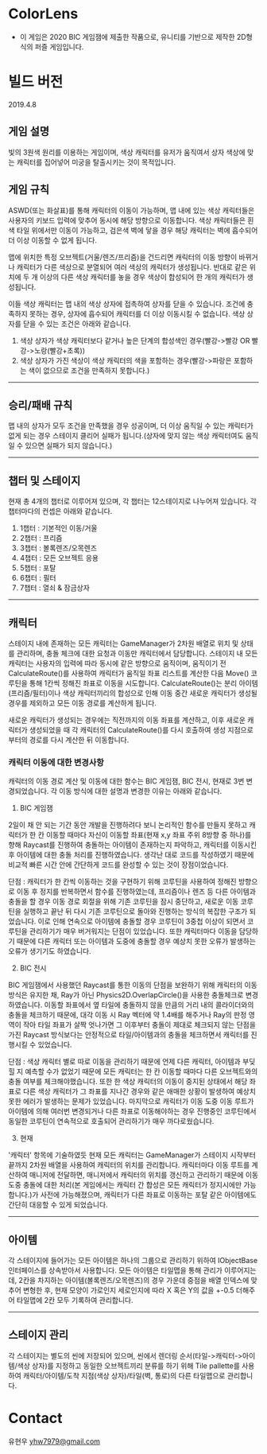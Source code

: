 # ColorLens
- 이 게임은 2020 BIC 게임잼에 제출한 작품으로, 유니티를 기반으로 제작한 2D형식의 퍼즐 게임입니다.

# 빌드 버전

2019.4.8

## 게임 설명
빛의 3원색 원리를 이용하는 게임이며, 색상 캐릭터를 유저가 움직여서 상자 색상에 맞는 캐릭터를 집어넣어 미궁을 탈출시키는 것이 목적입니다. 

## 게임 규칙
ASWD(또는 화살표)를 통해 캐릭터의 이동이 가능하며, 맵 내에 있는 색상 캐릭터들은 사용자의 키보드 입력에 맞추어 동시에 해당 방향으로 이동합니다. 
색상 캐릭터들은 흰색 타일 위에서만 이동이 가능하고, 검은색 벽에 닿을 경우 해당 캐릭터는 벽에 흡수되어 더 이상 이동할 수 없게 됩니다.

맵에 위치한 특정 오브젝트(거울/렌즈/프리즘)을 건드리면 캐릭터의 이동 방향이 바뀌거나 캐릭터가 다른 색상으로 분열되어 여러 색상의 캐릭터가 생성됩니다.
반대로 같은 위치에 두 개 이상의 다른 색상 캐릭터를 놓을 경우 색상이 합성되어 한 개의 캐릭터가 생성됩니다.

이들 색상 캐릭터는 맵 내의 색상 상자에 접촉하여 상자를 닫을 수 있습니다. 조건에 충족하지 못하는 경우, 상자에 흡수되어 캐릭터를 더 이상 이동시킬 수 없습니다. 색상 상자를 닫을 수 있는 조건은 아래와 같습니다.

1. 색상 상자가 색상 캐릭터보다 같거나 높은 단계의 합성색인 경우(빨강->빨강 OR 빨강->노랑(빨강+초록))
2. 색상 상자가 가진 색상이 색상 캐릭터의 색을 포함하는 경우(빨강->파랑은 포함하는 색이 없으므로 조건을 만족하지 못합니다.)

* * *

## 승리/패배 규칙

맵 내의 상자가 모두 조건을 만족했을 경우 성공이며, 더 이상 움직일 수 있는 캐릭터가 없게 되는 경우 스테이지 클리어 실패가 됩니다.(상자에 맞지 않는 색상 캐릭터여도 움직일 수 있으면 실패가 되지 않습니다.)

* * *

## 챕터 및 스테이지
현재 총 4개의 챕터로 이루어져 있으며, 각 챕터는 12스테이지로 나누어져 있습니다. 각 챕터마다의 컨셉은 아래와 같습니다.

1) 1챕터 : 기본적인 이동/거울
2) 2챕터 : 프리즘
3) 3챕터 : 볼록렌즈/오목렌즈
4) 4챕터 : 모든 오브젝트 응용
5) 5챕터 : 포탈
6) 6챕터 : 필터
7) 7챕터 : 열쇠 & 잠금상자

* * *

## 캐릭터

스테이지 내에 존재하는 모든 캐릭터는 GameManager가 2차원 배열로 위치 및 상태를 관리하며, 충돌 체크에 대한 요청과 이동만 캐릭터에서 담당합니다. 스테이지 내 모든 캐릭터는 사용자의 입력에 따라 
동시에 같은 방향으로 움직이며, 움직이기 전 CalculateRoute()를 사용하여 캐릭터가 움직일 좌표 리스트를 계산한 다음 Move() 코루틴을 통해 1칸씩 정해진 좌표로 이동을 시도합니다. CalculateRoute()는 분리 아이템(프리즘/필터)이나 색상 캐릭터끼리의 합성으로 인해 이동 중간 새로운 캐릭터가 생성될 경우를 제외하고 모든 이동 경로를 계산하게 됩니다.

새로운 캐릭터가 생성되는 경우에는 직전까지의 이동 좌표를 계산하고, 이후 새로운 캐릭터가 생성되었을 때 각 캐릭터의 CalculateRoute()를 다시 호출하여 생성 지점으로부터의 경로를 다시 계산한 뒤 이동합니다.

### 캐릭터 이동에 대한 변경사항

캐릭터의 이동 경로 계산 및 이동에 대한 함수는 BIC 게임잼, BIC 전시, 현재로 3번 변경되었습니다. 각 이동 방식에 대한 설명과 변경한 이유는 아래와 같습니다.

1) BIC 게임잼

2일이 채 안 되는 기간 동안 개발을 진행하려다 보니 논리적인 함수를 만들지 못하고 캐릭터가 한 칸 이동할 때마다 자신이 이동할 좌표(현재 x,y 좌표 주위 8방향 중 하나)를 향해 Raycast를 진행하여 충돌하는 아이템이 존재하는지 파악하고, 캐릭터를 이동시킨 후 아이템에 대한 충돌 처리를 진행하였습니다. 생각난 대로 코드를 작성하였기 때문에 비교적 빠른 시간 안에 간단하게 코드를 완성할 수 있는 것이 장점이었습니다.

단점 : 캐릭터가 한 칸씩 이동하는 것을 구현하기 위해 코루틴을 사용하여 정해진 방향으로 이동 후 정지를 반복하면서 함수를 진행하였는데, 프리즘이나 렌즈 등 다른 아이템과 충돌을 할 경우 이동 경로 회절을 위해 기존 코루틴을 잠시 중단하고, 새로운 이동 코루틴을 실행하고 끝난 뒤 다시 기존 코루틴으로 돌아와 진행하는 방식의 복잡한 구조가 되었습니다. 이로 인해 연속으로 아이템에 충돌할 경우 코루틴이 3중첩 이상이 되면서 코루틴을 관리하기가 매우 버거워지는 단점이 있었습니다. 또한 캐릭터마다 이동을 담당하기 때문에 다른 캐릭터 또는 아이템과 도중에 충돌할 경우 예상치 못한 오류가 발생하는 오류가 생기기도 하였습니다.

2) BIC 전시

BIC 게임잼에서 사용했던 Raycast를 통한 이동의 단점을 보완하기 위해 캐릭터의 이동 방식은 유지한 채, Ray가 아닌 Physics2D.OverlapCircle()을 사용한 충돌체크로 변경하였습니다. 이동할 좌표에서 옆 타일에 충돌하지 않을 만큼의 거리 내의 콜라이더와의 충돌을 체크하기 때문에, 대각 이동 시 Ray 벡터에 약 1.4배를 해주거나 Ray의 판정 영역이 작아 타일 좌표가 살짝 엇나가면 그 이후부터 충돌이 제대로 체크되지 않는 단점을 가진 Raycast 방식보다는 안정적으로 타일/아이템과의 충돌을 체크하면서 캐릭터를 진행시킬 수 있었습니다.

단점 : 색상 캐릭터 별로 따로 이동을 관리하기 때문에 언제 다른 캐릭터, 아이템과 부딪힐 지 예측할 수가 없었기 때문에 모든 캐릭터는 한 칸 이동할 때마다 다른 오브젝트와의 충돌 여부를 체크해야했습니다. 또한 한 색상 캐릭터의 이동이 중지된 상태에서 해당 좌표로 다른 색상 캐릭터가 그 좌표를 지나간 경우와 같은 애매한 상황이 발생하여 예상치 못한 에러가 발생하는 문제가 있었습니다. 마지막으로 캐릭터가 이동 도중 이동 루트가 아이템에 의해 여러번 변경되거나 다른 좌표로 이동해야하는 경우 진행중인 코루틴에서 동일한 코루틴이 연속적으로 호출되어 관리하기가 매우 까다로웠습니다.

3) 현재

'캐릭터' 항목에 기술하였듯 현재 모든 캐릭터는 GameManager가 스테이지 시작부터 끝까지 2차원 배열을 사용하여 캐릭터의 위치를 관리합니다. 캐릭터마다 이동 루트를 계산하여 매니저에 전달하면, 매니저에서 캐릭터의 위치를 갱신하고 관리하기 때문에 이동 도중 충돌에 대한 처리(본 게임에서는 캐릭터 간 합성은 모든 캐릭터가 정지시에만 가능합니다.)가 사전에 가능해졌으며, 캐릭터가 다른 좌표로 이동하는 포탈 같은 아이템에도 간단히 대응할 수 있게 되었습니다. 

* * *

## 아이템

각 스테이지에 들어가는 모든 아이템은 하나의 그룹으로 관리하기 위하여 IObjectBase 인터페이스를 상속받아서 사용합니다. 모든 아이템은 타일맵을 통해 관리가 이루어지는데, 2칸을 차지하는 아이템(볼록렌즈/오목렌즈)의 경우 가운데 중점을 배열 인덱스에 맞추어 변형한 후, 현재 모양이 가로인지 세로인지에 따라 X 혹은 Y의 값을 +-0.5 더해주어 타일맵에 2칸 모두 기록하여 관리합니다. 

* * *

## 스테이지 관리

각 스테이지는 별도의 씬에 저장되어 있으며, 씬에서 렌더링 순서(타일->캐릭터->아이템/색상 상자)를 지정하고 동일한 오브젝트끼리 분류를 하기 위해 Tile pallette를 사용하여 캐릭터/아이템/도착 지점(색상 상자)/타일(벽, 통로)의 다른 타일맵으로 관리합니다. 


# Contact
유현우 yhw7979@gmail.com
